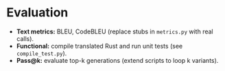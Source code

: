 # Evaluation

- **Text metrics:** BLEU, CodeBLEU (replace stubs in `metrics.py` with real calls).
- **Functional:** compile translated Rust and run unit tests (see `compile_test.py`).
- **Pass@k:** evaluate top-k generations (extend scripts to loop k variants).

